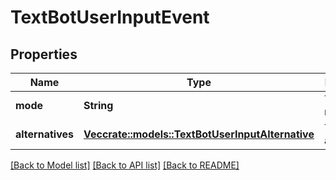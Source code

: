 # TextBotUserInputEvent

## Properties

Name | Type | Description | Notes
------------ | ------------- | ------------- | -------------
**mode** | **String** | The input mode. | 
**alternatives** | [**Vec<crate::models::TextBotUserInputAlternative>**](TextBotUserInputAlternative.md) | The input alternatives. | 

[[Back to Model list]](../README.md#documentation-for-models) [[Back to API list]](../README.md#documentation-for-api-endpoints) [[Back to README]](../README.md)


